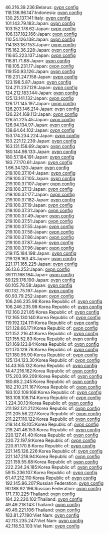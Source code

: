 46.216.39.236:Belarus: [ovpn config](vpn/46_216_39_236.ovpn)  
118.136.96.147:Indonesia: [ovpn config](vpn/118_136_96_147.ovpn)  
130.25.137.141:Italy: [ovpn config](vpn/130_25_137_141.ovpn)  
101.143.79.183:Japan: [ovpn config](vpn/101_143_79_183.ovpn)  
103.152.178.62:Japan: [ovpn config](vpn/103_152_178_62.ovpn)  
106.137.182.166:Japan: [ovpn config](vpn/106_137_182_166.ovpn)  
110.54.126.138:Japan: [ovpn config](vpn/110_54_126_138.ovpn)  
114.183.187.153:Japan: [ovpn config](vpn/114_183_187_153.ovpn)  
115.162.36.228:Japan: [ovpn config](vpn/115_162_36_228.ovpn)  
116.65.223.137:Japan: [ovpn config](vpn/116_65_223_137.ovpn)  
116.81.71.88:Japan: [ovpn config](vpn/116_81_71_88.ovpn)  
118.105.231.17:Japan: [ovpn config](vpn/118_105_231_17.ovpn)  
119.150.93.126:Japan: [ovpn config](vpn/119_150_93_126.ovpn)  
119.231.247.158:Japan: [ovpn config](vpn/119_231_247_158.ovpn)  
123.198.5.87:Japan: [ovpn config](vpn/123_198_5_87.ovpn)  
124.211.237.129:Japan: [ovpn config](vpn/124_211_237_129.ovpn)  
124.212.183.144:Japan: [ovpn config](vpn/124_212_183_144.ovpn)  
125.13.141.132:Japan: [ovpn config](vpn/125_13_141_132.ovpn)  
126.171.145.197:Japan: [ovpn config](vpn/126_171_145_197.ovpn)  
126.203.146.214:Japan: [ovpn config](vpn/126_203_146_214.ovpn)  
126.224.169.113:Japan: [ovpn config](vpn/126_224_169_113.ovpn)  
126.51.225.45:Japan: [ovpn config](vpn/126_51_225_45.ovpn)  
126.94.134.97:Japan: [ovpn config](vpn/126_94_134_97.ovpn)  
138.64.64.102:Japan: [ovpn config](vpn/138_64_64_102.ovpn)  
153.174.234.224:Japan: [ovpn config](vpn/153_174_234_224.ovpn)  
153.221.12.239:Japan: [ovpn config](vpn/153_221_12_239.ovpn)  
163.131.158.69:Japan: [ovpn config](vpn/163_131_158_69.ovpn)  
180.144.98.133:Japan: [ovpn config](vpn/180_144_98_133.ovpn)  
180.57.184.191:Japan: [ovpn config](vpn/180_57_184_191.ovpn)  
183.77.170.61:Japan: [ovpn config](vpn/183_77_170_61.ovpn)  
1.66.34.120:Japan: [ovpn config](vpn/1_66_34_120.ovpn)  
219.100.37.104:Japan: [ovpn config](vpn/219_100_37_104.ovpn)  
219.100.37.105:Japan: [ovpn config](vpn/219_100_37_105.ovpn)  
219.100.37.107:Japan: [ovpn config](vpn/219_100_37_107.ovpn)  
219.100.37.13:Japan: [ovpn config](vpn/219_100_37_13.ovpn)  
219.100.37.177:Japan: [ovpn config](vpn/219_100_37_177.ovpn)  
219.100.37.182:Japan: [ovpn config](vpn/219_100_37_182.ovpn)  
219.100.37.19:Japan: [ovpn config](vpn/219_100_37_19.ovpn)  
219.100.37.31:Japan: [ovpn config](vpn/219_100_37_31.ovpn)  
219.100.37.49:Japan: [ovpn config](vpn/219_100_37_49.ovpn)  
219.100.37.51:Japan: [ovpn config](vpn/219_100_37_51.ovpn)  
219.100.37.55:Japan: [ovpn config](vpn/219_100_37_55.ovpn)  
219.100.37.58:Japan: [ovpn config](vpn/219_100_37_58.ovpn)  
219.100.37.86:Japan: [ovpn config](vpn/219_100_37_86.ovpn)  
219.100.37.87:Japan: [ovpn config](vpn/219_100_37_87.ovpn)  
219.100.37.96:Japan: [ovpn config](vpn/219_100_37_96.ovpn)  
219.115.184.198:Japan: [ovpn config](vpn/219_115_184_198.ovpn)  
219.126.163.43:Japan: [ovpn config](vpn/219_126_163_43.ovpn)  
221.171.165.225:Japan: [ovpn config](vpn/221_171_165_225.ovpn)  
36.13.6.253:Japan: [ovpn config](vpn/36_13_6_253.ovpn)  
39.111.168.184:Japan: [ovpn config](vpn/39_111_168_184.ovpn)  
59.129.176.190:Japan: [ovpn config](vpn/59_129_176_190.ovpn)  
60.105.78.58:Japan: [ovpn config](vpn/60_105_78_58.ovpn)  
60.132.75.197:Japan: [ovpn config](vpn/60_132_75_197.ovpn)  
60.93.79.252:Japan: [ovpn config](vpn/60_93_79_252.ovpn)  
106.246.235.98:Korea Republic of: [ovpn config](vpn/106_246_235_98.ovpn)  
106.246.235.98:Korea Republic of: [ovpn config](vpn/106_246_235_98.ovpn)  
112.160.221.85:Korea Republic of: [ovpn config](vpn/112_160_221_85.ovpn)  
112.165.130.140:Korea Republic of: [ovpn config](vpn/112_165_130_140.ovpn)  
119.192.124.111:Korea Republic of: [ovpn config](vpn/119_192_124_111.ovpn)  
121.128.66.171:Korea Republic of: [ovpn config](vpn/121_128_66_171.ovpn)  
121.152.216.41:Korea Republic of: [ovpn config](vpn/121_152_216_41.ovpn)  
121.155.52.83:Korea Republic of: [ovpn config](vpn/121_155_52_83.ovpn)  
121.169.123.84:Korea Republic of: [ovpn config](vpn/121_169_123_84.ovpn)  
121.170.129.76:Korea Republic of: [ovpn config](vpn/121_170_129_76.ovpn)  
121.180.95.90:Korea Republic of: [ovpn config](vpn/121_180_95_90.ovpn)  
125.134.123.30:Korea Republic of: [ovpn config](vpn/125_134_123_30.ovpn)  
14.43.165.132:Korea Republic of: [ovpn config](vpn/14_43_165_132.ovpn)  
14.47.216.162:Korea Republic of: [ovpn config](vpn/14_47_216_162.ovpn)  
175.203.99.209:Korea Republic of: [ovpn config](vpn/175_203_99_209.ovpn)  
180.68.2.245:Korea Republic of: [ovpn config](vpn/180_68_2_245.ovpn)  
182.210.211.167:Korea Republic of: [ovpn config](vpn/182_210_211_167.ovpn)  
183.102.109.168:Korea Republic of: [ovpn config](vpn/183_102_109_168.ovpn)  
183.108.108.114:Korea Republic of: [ovpn config](vpn/183_108_108_114.ovpn)  
1.224.30.13:Korea Republic of: [ovpn config](vpn/1_224_30_13.ovpn)  
211.192.121.212:Korea Republic of: [ovpn config](vpn/211_192_121_212.ovpn)  
211.205.56.227:Korea Republic of: [ovpn config](vpn/211_205_56_227.ovpn)  
211.227.110.122:Korea Republic of: [ovpn config](vpn/211_227_110_122.ovpn)  
218.144.18.105:Korea Republic of: [ovpn config](vpn/218_144_18_105.ovpn)  
219.241.46.153:Korea Republic of: [ovpn config](vpn/219_241_46_153.ovpn)  
220.127.41.40:Korea Republic of: [ovpn config](vpn/220_127_41_40.ovpn)  
220.72.197.9:Korea Republic of: [ovpn config](vpn/220_72_197_9.ovpn)  
220.81.170.8:Korea Republic of: [ovpn config](vpn/220_81_170_8.ovpn)  
221.145.126.226:Korea Republic of: [ovpn config](vpn/221_145_126_226.ovpn)  
221.147.218.94:Korea Republic of: [ovpn config](vpn/221_147_218_94.ovpn)  
221.159.55.68:Korea Republic of: [ovpn config](vpn/221_159_55_68.ovpn)  
222.234.24.185:Korea Republic of: [ovpn config](vpn/222_234_24_185.ovpn)  
59.15.236.107:Korea Republic of: [ovpn config](vpn/59_15_236_107.ovpn)  
61.47.212.110:Korea Republic of: [ovpn config](vpn/61_47_212_110.ovpn)  
192.145.96.207:Russian Federation: [ovpn config](vpn/192_145_96_207.ovpn)  
90.188.92.196:Russian Federation: [ovpn config](vpn/90_188_92_196.ovpn)  
171.7.10.225:Thailand: [ovpn config](vpn/171_7_10_225.ovpn)  
184.22.220.102:Thailand: [ovpn config](vpn/184_22_220_102.ovpn)  
49.49.218.143:Thailand: [ovpn config](vpn/49_49_218_143.ovpn)  
49.49.221.106:Thailand: [ovpn config](vpn/49_49_221_106.ovpn)  
183.81.27.190:Viet Nam: [ovpn config](vpn/183_81_27_190.ovpn)  
42.113.235.247:Viet Nam: [ovpn config](vpn/42_113_235_247.ovpn)  
42.118.53.103:Viet Nam: [ovpn config](vpn/42_118_53_103.ovpn)  
